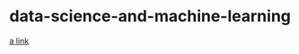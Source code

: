 # data-science-and-machine-learning

[a link](https://github.com/albags/data-science-and-machine-learning/tree/main/biomodule3/Project3-final.slides.html)